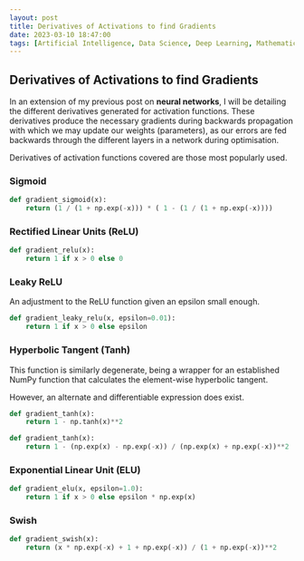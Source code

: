 ```yaml
---
layout: post
title: Derivatives of Activations to find Gradients
date: 2023-03-10 18:47:00
tags: [Artificial Intelligence, Data Science, Deep Learning, Mathematics, Neural Networks, Python, Machine Learning, Statistics]
---
```

## Derivatives of Activations to find Gradients

In an extension of my previous post on **neural networks**, I will be detailing the different derivatives generated for activation functions. These derivatives produce the necessary gradients during backwards propagation with which we may update our weights (parameters), as our errors are fed backwards through the different layers in a network during optimisation.

Derivatives of activation functions covered are those most popularly used.

### Sigmoid

```python
def gradient_sigmoid(x):
    return (1 / (1 + np.exp(-x))) * ( 1 - (1 / (1 + np.exp(-x))))
```

### Rectified Linear Units (ReLU)

```python
def gradient_relu(x):
    return 1 if x > 0 else 0
```

### Leaky ReLU

An adjustment to the ReLU function given an epsilon small enough.

```python
def gradient_leaky_relu(x, epsilon=0.01):
    return 1 if x > 0 else epsilon
```

### Hyperbolic Tangent (Tanh)

This function is similarly degenerate, being a wrapper for an established NumPy function that calculates the element-wise hyperbolic tangent.

However, an alternate and differentiable expression does exist.

```python
def gradient_tanh(x):
    return 1 - np.tanh(x)**2

def gradient_tanh(x):
    return 1 - (np.exp(x) - np.exp(-x)) / (np.exp(x) + np.exp(-x))**2
```

### Exponential Linear Unit (ELU)

```python
def gradient_elu(x, epsilon=1.0):
    return 1 if x > 0 else epsilon * np.exp(x)
```

### Swish

```python
def gradient_swish(x):
	return (x * np.exp(-x) + 1 + np.exp(-x)) / (1 + np.exp(-x))**2
```
